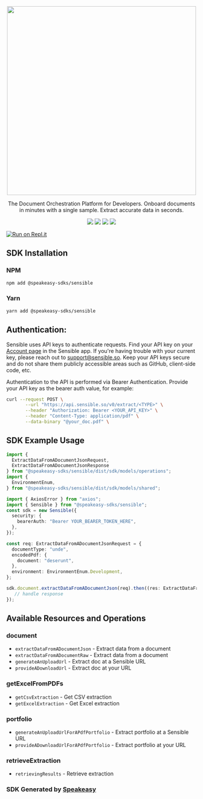 <div align="center">
    <img src="https://user-images.githubusercontent.com/68016351/226408758-256382d5-c892-4f41-abc6-6bd4ded5b9ae.jpeg" width="500">
   <p>The Document Orchestration Platform for Developers. Onboard documents in minutes with a single sample. Extract accurate data in seconds.</p>
   <a href="https://docs.sensible.so/docs"><img src="https://img.shields.io/static/v1?label=Docs&message=API Ref&color=000000&style=for-the-badge" /></a>
   <a href="https://github.com/speakeasy-sdks/sensible-node-sdk/actions"><img src="https://img.shields.io/github/actions/workflow/status/speakeasy-sdks/sensible-node-sdk/speakeasy_sdk_generation.yml?style=for-the-badge" /></a>
  <a href="https://opensource.org/licenses/MIT"><img src="https://img.shields.io/badge/License-MIT-blue.svg?style=for-the-badge" /></a>
  <a href="https://github.com/speakeasy-sdks/sensible-node-sdk/releases"><img src="https://img.shields.io/github/v/release/speakeasy-sdks/sensible-node-sdk?sort=semver&style=for-the-badge" /></a>
</div>

[![Run on Repl.it](https://repl.it/badge/github/speakeasy-sdks/sensible-node-sdk)](https://replit.com/join/jtnwgbwhep-sagarbatchu1)

<!-- Start SDK Installation -->
## SDK Installation

### NPM

```bash
npm add @speakeasy-sdks/sensible
```

### Yarn

```bash
yarn add @speakeasy-sdks/sensible
```
<!-- End SDK Installation -->

## Authentication: 

Sensible uses API keys to authenticate requests. Find your API key on your [Account page](https://app.sensible.so/signin/?returnUrl=%2Faccount%2F) in the Sensible app. If you're having trouble with your current key, please reach out to support@sensible.so. Keep your API keys secure and do not share them publicly accessible areas such as GitHub, client-side code, etc.

Authentication to the API is performed via Bearer Authentication. Provide your API key as the bearer auth value, for example:

```bash
curl --request POST \
       --url "https://api.sensible.so/v0/extract/<TYPE>" \
       --header "Authorization: Bearer <YOUR_API_KEY>" \
       --header "Content-Type: application/pdf" \
       --data-binary "@your_doc.pdf" \
```

## SDK Example Usage
<!-- Start SDK Example Usage -->
```typescript
import {
  ExtractDataFromADocumentJsonRequest,
  ExtractDataFromADocumentJsonResponse
} from "@speakeasy-sdks/sensible/dist/sdk/models/operations";
import {
  EnvironmentEnum,
} from "@speakeasy-sdks/sensible/dist/sdk/models/shared";

import { AxiosError } from "axios";
import { Sensible } from "@speakeasy-sdks/sensible";
const sdk = new Sensible({
  security: {
    bearerAuth: "Bearer YOUR_BEARER_TOKEN_HERE",
  },
});

const req: ExtractDataFromADocumentJsonRequest = {
  documentType: "unde",
  encodedPdf: {
    document: "deserunt",
  },
  environment: EnvironmentEnum.Development,
};

sdk.document.extractDataFromADocumentJson(req).then((res: ExtractDataFromADocumentJsonResponse | AxiosError) => {
   // handle response
});
```
<!-- End SDK Example Usage -->

<!-- Start SDK Available Operations -->
## Available Resources and Operations


### document

* `extractDataFromADocumentJson` - Extract data from a document
* `extractDataFromADocumentRaw` - Extract data from a document
* `generateAnUploadUrl` - Extract doc at a Sensible URL
* `provideADownloadUrl` - Extract doc at your URL

### getExcelFromPDFs

* `getCsvExtraction` - Get CSV extraction
* `getExcelExtraction` - Get Excel extraction

### portfolio

* `generateAnUploadUrlForAPdfPortfolio` - Extract portfolio at a Sensible URL
* `provideADownloadUrlForAPdfPortfolio` - Extract portfolio at your URL

### retrieveExtraction

* `retrievingResults` - Retrieve extraction
<!-- End SDK Available Operations -->

### SDK Generated by [Speakeasy](https://docs.speakeasyapi.dev/docs/using-speakeasy/client-sdks)
